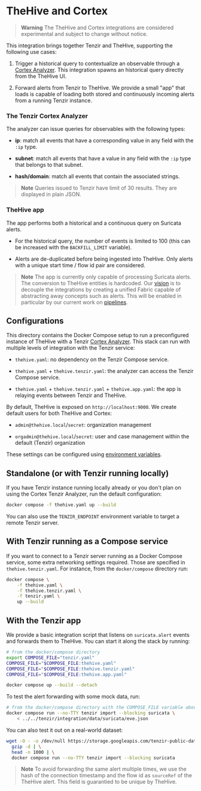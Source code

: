 # TheHive and Cortex

> **Warning** The TheHive and Cortex integrations are considered experimental
> and subject to change without notice.

This integration brings together Tenzir and TheHive, supporting the following use
cases:

1. Trigger a historical query to contextualize an observable through a [Cortex
  Analyzer][cortex-analyzers-docs]. This integration spawns an historical query
  directly from the TheHive UI.

2. Forward alerts from Tenzir to TheHive. We provide a small "app" that loads is
  capable of loading both stored and continuously incoming alerts from a running
  Tenzir instance.

### The Tenzir Cortex Analyzer

The analyzer can issue queries for observables with the following types:

- **ip**: match all events that have a corresponding value in any field with the
  `:ip` type.

- **subnet**: match all events that have a value in any field with the `:ip` type
  that belongs to that subnet.

- **hash/domain**: match all events that contain the associated strings.

> **Note** Queries issued to Tenzir have limit of 30 results. They are displayed
> in plain JSON.

### TheHive app

The app performs both a historical and a continuous query on Suricata alerts.

- For the historical query, the number of events is limited to 100 (this can be
  increased with the `BACKFILL_LIMIT` variable).

- Alerts are de-duplicated before being ingested into TheHive. Only alerts with
  a unique start time / flow id pair are considered.

> **Note** The app is currently only capable of processing Suricata alerts. The
> conversion to TheHive entities is hardcoded. Our [vision][vision-page] is to
> decouple the integrations by creating a unified Fabric capable of abstracting
> away concepts such as alerts. This will be enabled in particular by our
> current work on [pipelines][pipeline-page].

[vision-page]: https://tenzir.io/docs/about/vision
[pipeline-page]: https://github.com/tenzir/tenzir/pull/2577

## Configurations

This directory contains the Docker Compose setup to run a preconfigured instance
of TheHive with a Tenzir [Cortex Analyzer][cortex-analyzers-docs]. This stack can
run with multiple levels of integration with the Tenzir service:

- `thehive.yaml`: no dependency on the Tenzir Compose service.

- `thehive.yaml` + `thehive.tenzir.yaml`: the analyzer can access the Tenzir Compose
  service.

- `thehive.yaml` + `thehive.tenzir.yaml` + `thehive.app.yaml`: the app is relaying
  events between Tenzir and TheHive.

By default, TheHive is exposed on `http://localhost:9000`. We create default
users for both TheHive and Cortex:

- `admin@thehive.local`/`secret`: organization management

- `orgadmin@thehive.local`/`secret`: user and case management within the default
  (Tenzir) organization

These settings can be configured using [environment
variables](../compose/thehive-env.example).

## Standalone (or with Tenzir running locally)

If you have Tenzir instance running locally already or you don't plan on using the
Cortex Tenzir Analyzer, run the default configuration:

```bash
docker compose -f thehive.yaml up --build
```

You can also use the `TENZIR_ENDPOINT` environment variable to target a remote
Tenzir server.

## With Tenzir running as a Compose service

If you want to connect to a Tenzir server running as a Docker Compose service,
some extra networking settings required. Those are specified in
`thehive.tenzir.yaml`. For instance, from the `docker/compose` directory run:

```bash
docker compose \
    -f thehive.yaml \
    -f thehive.tenzir.yaml \
    -f tenzir.yaml \
    up --build
```

## With the Tenzir app

We provide a basic integration script that listens on `suricata.alert` events
and forwards them to TheHive. You can start it along the stack by running:

```bash
# from the docker/compose directory
export COMPOSE_FILE="tenzir.yaml"
COMPOSE_FILE="$COMPOSE_FILE:thehive.yaml"
COMPOSE_FILE="$COMPOSE_FILE:thehive.tenzir.yaml"
COMPOSE_FILE="$COMPOSE_FILE:thehive.app.yaml"

docker compose up --build --detach
```

To test the alert forwarding with some mock data, run:
```bash
# from the docker/compose directory with the COMPOSE_FILE variable above
docker compose run --no-TTY tenzir import --blocking suricata \
    < ../../tenzir/integration/data/suricata/eve.json
```

You can also test it out on a real-world dataset:
```bash
wget -O - -o /dev/null https://storage.googleapis.com/tenzir-public-data/malware-traffic-analysis.net/2020-eve.json.gz | \
  gzip -d | \
  head -n 1000 | \
  docker compose run --no-TTY tenzir import --blocking suricata
```

> **Note** To avoid forwarding the same alert multiple times, we use the hash of
> the connection timestamp and the flow id as `sourceRef` of the TheHive alert.
> This field is guarantied to be unique by TheHive.

[cortex-analyzers-docs]: https://docs.thehive-project.org/cortex/

